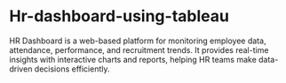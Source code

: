 # Hr-dashboard-using-tableau
HR Dashboard is a web-based platform for monitoring employee data, attendance, performance, and recruitment trends. It provides real-time insights with interactive charts and reports, helping HR teams make data-driven decisions efficiently.
